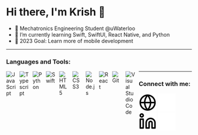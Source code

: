 # Hi there, I'm Krish 👋
- 🤖 Mechatronics Engineering Student @uWaterloo
- 🌱 I’m currently learning Swift, SwiftUI, React Native, and Python
- 🥅 2023 Goal: Learn more of mobile development
---

### Languages and Tools:
<img align="left" alt="JavaScript" width="26px" src="https://cdn.jsdelivr.net/gh/devicons/devicon/icons/javascript/javascript-original.svg" style="padding-right:10px;" />
<img align="left" alt="Typescript" width="26px" src="https://cdn.jsdelivr.net/gh/devicons/devicon/icons/typescript/typescript-original.svg" style="padding-right:10px;" />
<img align="left" alt="Python" width="26px" src="https://cdn.jsdelivr.net/gh/devicons/devicon/icons/python/python-original.svg" style="padding-right:10px;" />
<img align="left" alt="Swift" width="26px" src="https://cdn.jsdelivr.net/gh/devicons/devicon/icons/swift/swift-original.svg" style="padding-right:10px;" />
<img align="left" alt="HTML5" width="26px" src="https://cdn.jsdelivr.net/gh/devicons/devicon/icons/html5/html5-original.svg" style="padding-right:10px;" />
<img align="left" alt="CSS3" width="26px" src="https://cdn.jsdelivr.net/gh/devicons/devicon/icons/css3/css3-original.svg" style="padding-right:10px;" />
<img align="left" alt="Node.js" width="26px" src="https://cdn.jsdelivr.net/gh/devicons/devicon/icons/nodejs/nodejs-original.svg" style="padding-right:10px;" />
<img align="left" alt="React" width="26px" src="https://cdn.jsdelivr.net/gh/devicons/devicon/icons/react/react-original.svg" style="padding-right:10px;" />
<img align="left" alt="Git" width="26px" src="https://cdn.jsdelivr.net/gh/devicons/devicon/icons/git/git-original.svg" style="padding-right:10px;" />
<img align="left" alt="Visual Studio Code" width="26px" src="https://cdn.jsdelivr.net/gh/devicons/devicon/icons/vscode/vscode-original.svg" style="padding-right:10px;" />

---
### Connect with me:
[![website](./img/globe-light.svg)](https://63119229177d0541be826b58--krish-vijayan-website.netlify.app/#gh-light-mode-only)
[![website](./img/globe-dark.svg)](https://63119229177d0541be826b58--krish-vijayan-website.netlify.app/#gh-dark-mode-only)
&nbsp;&nbsp;
[![linkedin](./img/linkedin-light.svg)](https://linkedin.com/in/krish-vijayan#gh-light-mode-only)
[![linkedin](./img/linkedin-dark.svg)](https://linkedin.com/in/krish-vijayan#gh-dark-mode-only)
&nbsp;&nbsp;

[website]: https://63119229177d0541be826b58--krish-vijayan-website.netlify.app/
[linkedin]: https://linkedin.com/in/krish-vijayan
